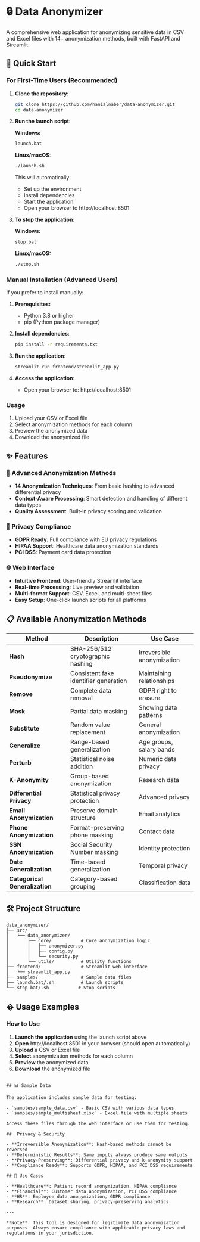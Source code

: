 # 🔒 Data Anonymizer

A comprehensive web application for anonymizing sensitive data in CSV and Excel files with 14+ anonymization methods, built with FastAPI and Streamlit.

## 🚀 Quick Start

### For First-Time Users (Recommended)

1. **Clone the repository**:
   ```bash
   git clone https://github.com/hanialnaber/data-anonymizer.git
   cd data-anonymizer
   ```

2. **Run the launch script**:
   
   **Windows:**
   ```cmd
   launch.bat
   ```
   
   **Linux/macOS:**
   ```bash
   ./launch.sh
   ```
   
   This will automatically:
   - Set up the environment
   - Install dependencies
   - Start the application
   - Open your browser to http://localhost:8501

3. **To stop the application**:
   
   **Windows:**
   ```cmd
   stop.bat
   ```
   
   **Linux/macOS:**
   ```bash
   ./stop.sh
   ```

### Manual Installation (Advanced Users)

If you prefer to install manually:

1. **Prerequisites:**
   - Python 3.8 or higher
   - pip (Python package manager)

2. **Install dependencies**:
   ```bash
   pip install -r requirements.txt
   ```

3. **Run the application**:
   ```bash
   streamlit run frontend/streamlit_app.py
   ```

4. **Access the application**:
   - Open your browser to: http://localhost:8501

### Usage
1. Upload your CSV or Excel file
2. Select anonymization methods for each column
3. Preview the anonymized data
4. Download the anonymized file

## ✨ Features

### 🎯 Advanced Anonymization Methods
- **14 Anonymization Techniques**: From basic hashing to advanced differential privacy
- **Context-Aware Processing**: Smart detection and handling of different data types
- **Quality Assessment**: Built-in privacy scoring and validation

### 🔐 Privacy Compliance
- **GDPR Ready**: Full compliance with EU privacy regulations
- **HIPAA Support**: Healthcare data anonymization standards
- **PCI DSS**: Payment card data protection

### 🌐 Web Interface
- **Intuitive Frontend**: User-friendly Streamlit interface
- **Real-time Processing**: Live preview and validation
- **Multi-format Support**: CSV, Excel, and multi-sheet files
- **Easy Setup**: One-click launch scripts for all platforms

## 📋 Available Anonymization Methods

| Method | Description | Use Case |
|--------|-------------|----------|
| **Hash** | SHA-256/512 cryptographic hashing | Irreversible anonymization |
| **Pseudonymize** | Consistent fake identifier generation | Maintaining relationships |
| **Remove** | Complete data removal | GDPR right to erasure |
| **Mask** | Partial data masking | Showing data patterns |
| **Substitute** | Random value replacement | General anonymization |
| **Generalize** | Range-based generalization | Age groups, salary bands |
| **Perturb** | Statistical noise addition | Numeric data privacy |
| **K-Anonymity** | Group-based anonymization | Research data |
| **Differential Privacy** | Statistical privacy protection | Advanced privacy |
| **Email Anonymization** | Preserve domain structure | Email analytics |
| **Phone Anonymization** | Format-preserving phone masking | Contact data |
| **SSN Anonymization** | Social Security Number masking | Identity protection |
| **Date Generalization** | Time-based generalization | Temporal privacy |
| **Categorical Generalization** | Category-based grouping | Classification data |

## 🛠️ Project Structure

```
data_anonymizer/
├── src/
│   └── data_anonymizer/
│       ├── core/           # Core anonymization logic
│       │   ├── anonymizer.py
│       │   ├── config.py
│       │   └── security.py
│       └── utils/          # Utility functions
├── frontend/               # Streamlit web interface
│   └── streamlit_app.py
├── samples/                # Sample data files
├── launch.bat/.sh          # Launch scripts
└── stop.bat/.sh           # Stop scripts
```

## � Usage Examples

### How to Use

1. **Launch the application** using the launch script above
2. **Open** http://localhost:8501 in your browser (should open automatically)
3. **Upload** a CSV or Excel file
4. **Select** anonymization methods for each column
5. **Preview** the anonymized data
6. **Download** the anonymized file
```

## 📊 Sample Data

The application includes sample data for testing:

- `samples/sample_data.csv` - Basic CSV with various data types  
- `samples/sample_multisheet.xlsx` - Excel file with multiple sheets

Access these files through the web interface or use them for testing.

## ️ Privacy & Security

- **Irreversible Anonymization**: Hash-based methods cannot be reversed
- **Deterministic Results**: Same inputs always produce same outputs  
- **Privacy-Preserving**: Differential privacy and k-anonymity support
- **Compliance Ready**: Supports GDPR, HIPAA, and PCI DSS requirements

## 🎯 Use Cases

- **Healthcare**: Patient record anonymization, HIPAA compliance
- **Financial**: Customer data anonymization, PCI DSS compliance  
- **HR**: Employee data anonymization, GDPR compliance
- **Research**: Dataset sharing, privacy-preserving analytics

---

**Note**: This tool is designed for legitimate data anonymization purposes. Always ensure compliance with applicable privacy laws and regulations in your jurisdiction.
